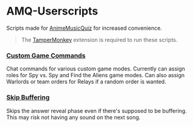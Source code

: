 # AMQ-Userscripts

Scripts made for [AnimeMusicQuiz](https://animemusicquiz.com/) for increased convenience.

> The [TamperMonkey](https://www.tampermonkey.net/) extension is required to run these scripts.

### [Custom Game Commands](https://github.com/WilliamHHo/AMQ-Userscripts/raw/main/AMQCustomGameCommands.user.js)
Chat commands for various custom game modes. Currently can assign roles for Spy vs. Spy and Find the Aliens game modes. Can also assign Warlords or team orders for Relays if a random order is wanted.

### [Skip Buffering](https://github.com/WilliamHHo/AMQ-Userscripts/raw/main/AMQSkipBuffering.user.js)
Skips the answer reveal phase even if there's supposed to be buffering. This may risk not having any sound on the next song.
